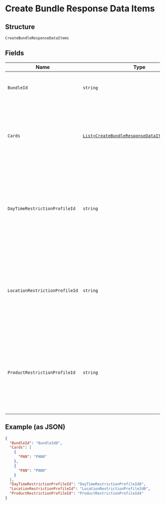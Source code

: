 
# Create Bundle Response Data Items

## Structure

`CreateBundleResponseDataItems`

## Fields

| Name | Type | Tags | Description |
|  --- | --- | --- | --- |
| `BundleId` | `string` | Optional | Identifier of the newly created bundle in Gateway. |
| `Cards` | [`List<CreateBundleResponseDataItemsCardsItems>`](../../doc/models/create-bundle-response-data-items-cards-items.md) | Optional | List of product restriction requests validated and submitted successfully for each card. |
| `DayTimeRestrictionProfileId` | `string` | Optional | Identifier of the day/time restriction profile created for the bundle in Gateway.<br>This will be null if respective action is passed as “Default”. |
| `LocationRestrictionProfileId` | `string` | Optional | Identifier of the location restriction profile created for the bundle in Gateway.<br>This will be null if respective action is passed as “Default”. |
| `ProductRestrictionProfileId` | `string` | Optional | Identifier of the location restriction profile created for the bundle in Gateway.<br>This will be null if respective action is passed as “Default”. |

## Example (as JSON)

```json
{
  "BundleId": "BundleId0",
  "Cards": [
    {
      "PAN": "PAN0"
    },
    {
      "PAN": "PAN0"
    }
  ],
  "DayTimeRestrictionProfileId": "DayTimeRestrictionProfileId8",
  "LocationRestrictionProfileId": "LocationRestrictionProfileId0",
  "ProductRestrictionProfileId": "ProductRestrictionProfileId4"
}
```

